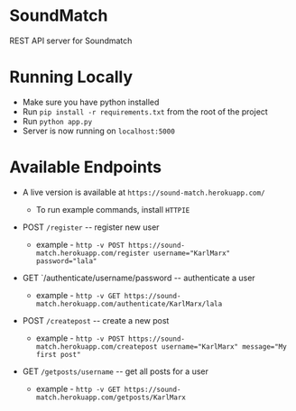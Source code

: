 # SoundMatch

REST API server for Soundmatch


# Running Locally
* Make sure you have python installed
* Run `pip install -r requirements.txt` from the root of the project
* Run `python app.py` 
* Server is now running on `localhost:5000`


# Available Endpoints

* A live version is available at `https://sound-match.herokuapp.com/`
  * To run example commands, install `HTTPIE`

* POST `/register` -- register new user
  * example - `http -v POST https://sound-match.herokuapp.com/register username="KarlMarx" password="lala"`

* GET `/authenticate/username/password -- authenticate a user
  * example - `http -v GET https://sound-match.herokuapp.com/authenticate/KarlMarx/lala`

* POST `/createpost` -- create a new post
  * example - `http -v POST https://sound-match.herokuapp.com/createpost username="KarlMarx" message="My first post"`

* GET `/getposts/username` -- get all posts for a user
  * example - `http -v GET https://sound-match.herokuapp.com/getposts/KarlMarx`

